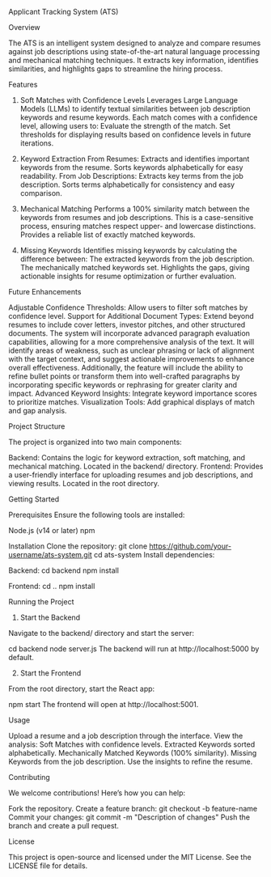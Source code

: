 Applicant Tracking System (ATS)

Overview

The ATS is an intelligent system designed to analyze and compare resumes against job descriptions using state-of-the-art natural language processing and mechanical matching techniques. It extracts key information, identifies similarities, and highlights gaps to streamline the hiring process.

Features

1. Soft Matches with Confidence Levels
Leverages Large Language Models (LLMs) to identify textual similarities between job description keywords and resume keywords.
Each match comes with a confidence level, allowing users to:
Evaluate the strength of the match.
Set thresholds for displaying results based on confidence levels in future iterations.

2. Keyword Extraction
From Resumes:
Extracts and identifies important keywords from the resume.
Sorts keywords alphabetically for easy readability.
From Job Descriptions:
Extracts key terms from the job description.
Sorts terms alphabetically for consistency and easy comparison.

3. Mechanical Matching
Performs a 100% similarity match between the keywords from resumes and job descriptions.
This is a case-sensitive process, ensuring matches respect upper- and lowercase distinctions.
Provides a reliable list of exactly matched keywords.

4. Missing Keywords
Identifies missing keywords by calculating the difference between:
The extracted keywords from the job description.
The mechanically matched keywords set.
Highlights the gaps, giving actionable insights for resume optimization or further evaluation.

Future Enhancements

Adjustable Confidence Thresholds: Allow users to filter soft matches by confidence level.
Support for Additional Document Types: Extend beyond resumes to include cover letters, investor pitches, and other structured documents.
The system will incorporate advanced paragraph evaluation capabilities, allowing for a more comprehensive analysis of the text. It will identify areas of weakness, such as unclear phrasing or lack of alignment with the target context, and suggest actionable improvements to enhance overall effectiveness. Additionally, the feature will include the ability to refine bullet points or transform them into well-crafted paragraphs by incorporating specific keywords or rephrasing for greater clarity and impact. 
Advanced Keyword Insights: Integrate keyword importance scores to prioritize matches.
Visualization Tools: Add graphical displays of match and gap analysis.

Project Structure

The project is organized into two main components:

Backend: Contains the logic for keyword extraction, soft matching, and mechanical matching. Located in the backend/ directory.
Frontend: Provides a user-friendly interface for uploading resumes and job descriptions, and viewing results. Located in the root directory.

Getting Started

Prerequisites
Ensure the following tools are installed:

Node.js (v14 or later)
npm

Installation
Clone the repository:
   git clone https://github.com/your-username/ats-system.git
   cd ats-system
Install dependencies:

Backend:
   cd backend
   npm install

Frontend:
   cd ..
   npm install

Running the Project
1. Start the Backend

Navigate to the backend/ directory and start the server:

cd backend
node server.js
The backend will run at http://localhost:5000 by default.

2. Start the Frontend

From the root directory, start the React app:

npm start
The frontend will open at http://localhost:5001.

Usage

Upload a resume and a job description through the interface.
View the analysis:
Soft Matches with confidence levels.
Extracted Keywords sorted alphabetically.
Mechanically Matched Keywords (100% similarity).
Missing Keywords from the job description.
Use the insights to refine the resume.

Contributing

We welcome contributions! Here’s how you can help:

Fork the repository.
Create a feature branch:
   git checkout -b feature-name
Commit your changes:
   git commit -m "Description of changes"
Push the branch and create a pull request.

License

This project is open-source and licensed under the MIT License. See the LICENSE file for details.


